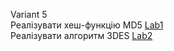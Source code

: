 Variant 5 <br>
Реалізувати хеш-функцію MD5 [Lab1](https://github.com/vanyamel/Crypto/tree/main/src/main/java/org/example/Task1)<br>
Реалізувати алгоритм 3DES [Lab2](https://github.com/vanyamel/Crypto/tree/main/src/main/java/org/example/Task2)
